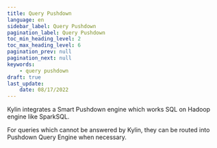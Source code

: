 ```yaml
---
title: Query Pushdown
language: en
sidebar_label: Query Pushdown
pagination_label: Query Pushdown
toc_min_heading_level: 2
toc_max_heading_level: 6
pagination_prev: null
pagination_next: null
keywords:
    - query pushdown
draft: true
last_update:
    date: 08/17/2022
---
```


Kylin integrates a Smart Pushdown engine which works SQL on Hadoop engine like SparkSQL. 

For queries which cannot be answered by Kylin, they can be routed into Pushdown Query Engine when necessary.

